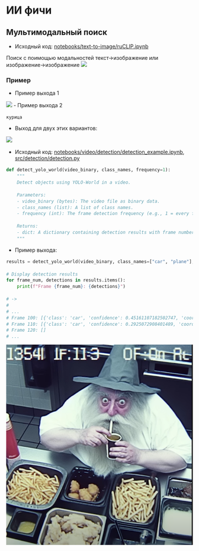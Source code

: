 # ИИ фичи
## Мультимодальный поиск
- Исходный код: [notebooks/text-to-image/ruCLIP.ipynb](notebooks/text-to-image/ruCLIP.ipynb)

Поиск с поимощью модальностей текст->изображение или изображение->изображение
<img src="https://habrastorage.org/r/w1560/getpro/habr/upload_files/d20/11e/754/d2011e7548f96770e349510166d4ff25.png"/>

### Пример
- Пример выхода 1
<img src="https://static.1000.menu/img/content/36218/kurinoe-file-kusochkami-na-skovorode_1561494940_1_max.jpg"/>
- Пример выхода 2

 ```курица```
- Выход для двух этих вариантов:
<img src="./e7ae7b8f-2b00-48a1-8b05-e95c29927d3f.png"/>


- Исходный код: [notebooks/video/detection/detection_example.ipynb](notebooks/video/detection/detection_example.ipynb), [src/detection/detection.py](src/detection/detection.py)
```python
def detect_yolo_world(video_binary, class_names, frequency=1):
    """
    Detect objects using YOLO-World in a video.

    Parameters:
    - video_binary (bytes): The video file as binary data.
    - class_names (list): A list of class names.
    - frequency (int): The frame detection frequency (e.g., 1 = every frame, 2 = every second frame, etc.).

    Returns:
    - dict: A dictionary containing detection results with frame number as key and detected objects as values.
    """
```
- Пример выхода:
```python
results = detect_yolo_world(video_binary, class_names=["car", "plane"], frequency=10)  # Detect objects every 10th frame

# Display detection results
for frame_num, detections in results.items():
    print(f"Frame {frame_num}: {detections}")

# ->
# 
# ...
# Frame 100: [{'class': 'car', 'confidence': 0.45161107182502747, 'coordinates': [604.96484375, 227.2288360595703, 761.029296875, 368.57037353515625]}]
# Frame 110: [{'class': 'car', 'confidence': 0.2925072908401489, 'coordinates': [597.0692138671875, 226.84547424316406, 767.8201904296875, 382.01513671875]}]
# Frame 120: []
# ...
```

<img src="./loss weight.png" alt="eat"/>

